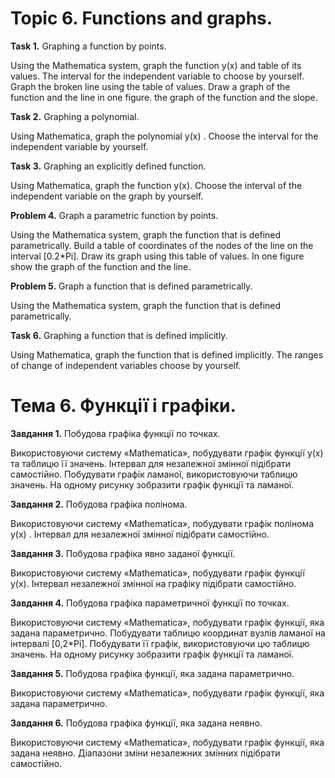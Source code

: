 # Topic 6. Functions and graphs.

**Task 1.** Graphing a function by points.

Using the Mathematica system, graph the function y(x) and table of its values. The interval for the independent variable
to choose by yourself. Graph the broken line using the table of values. Draw a graph of the function and the line in one
figure. the graph of the function and the slope.

**Task 2.** Graphing a polynomial.

Using Mathematica, graph the polynomial y(x) . Choose the interval for the independent variable by yourself.

**Task 3.** Graphing an explicitly defined function.

Using Mathematica, graph the function y(x). Choose the interval of the independent variable on the graph by yourself.

**Problem 4.** Graph a parametric function by points.

Using the Mathematica system, graph the function that is defined parametrically. Build a table of coordinates of the
nodes of the line on the interval [0.2*Pi]. Draw its graph using this table of values. In one figure show the graph of
the function and the line.

**Problem 5.** Graph a function that is defined parametrically.

Using the Mathematica system, graph the function that is defined parametrically.

**Task 6.** Graphing a function that is defined implicitly.

Using Mathematica, graph the function that is defined implicitly. The ranges of change of independent variables choose
by yourself.

# Тема 6. Функції і графіки.

**Завдання 1.** Побудова графіка функції по точках.

Використовуючи систему «Mathematica», побудувати графік функції y(x) та таблицю її значень. Інтервал для незалежної
змінної підібрати самостійно. Побудувати графік ламаної, використовуючи таблицю значень. На одному рисунку зобразити
графік функції та ламаної.

**Завдання 2.** Побудова графіка полінома.

Використовуючи систему «Mathematica», побудувати графік полінома y(x) . Інтервал для незалежної змінної підібрати
самостійно.

**Завдання 3.** Побудова графіка явно заданої функції.

Використовуючи систему «Mathematica», побудувати графік функції y(x). Інтервал незалежної змінної на графіку підібрати
самостійно.

**Завдання 4.** Побудова графіка параметричної функції по точках.

Використовуючи систему «Mathematica», побудувати графік функції, яка задана параметрично. Побудувати таблицю координат
вузлів ламаної на інтервалі [0,2*Pi]. Побудувати її графік, використовуючи цю таблицю значень. На одному рисунку
зобразити графік функції та ламаної.

**Завдання 5.** Побудова графіка функції, яка задана параметрично.

Використовуючи систему «Mathematica», побудувати графік функції, яка задана параметрично.

**Завдання 6.** Побудова графіка функції, яка задана неявно.

Використовуючи систему «Mathematica», побудувати графік функції, яка задана неявно. Діапазони зміни незалежних змінних
підібрати самостійно.